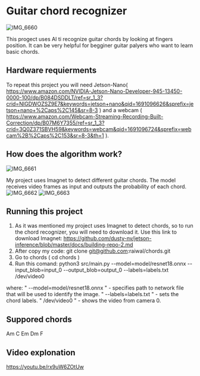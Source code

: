 # Guitar chord recognizer
![IMG_6660](https://github.com/Tka-Phil/Guitar_chord_recognizer/assets/141285613/5354979f-ba7e-4d90-bd27-419129004686)

This progect uses AI ti recognize guitar chords by looking at fingers position. It can be very helpful for begginer guitar palyers who want to learn basic chords. 
## Hardware requierments
To repeat this project you will need Jetson-Nano( https://www.amazon.com/NVIDIA-Jetson-Nano-Developer-945-13450-0000-100/dp/B084DSDDLT/ref=sr_1_3?crid=NIGDWOZSZ9E7&keywords=jetson+nano&qid=1691096626&sprefix=jetson+nano+%2Caps%2C145&sr=8-3 ) and a webcam ( https://www.amazon.com/Webcam-Streaming-Recording-Built-Correction/dp/B07M6Y7355/ref=sr_1_3?crid=3Q0Z371SBVH59&keywords=webcam&qid=1691096724&sprefix=webcam%2B%2Caps%2C153&sr=8-3&th=1 ).

## How does the algorithm work?
![IMG_6661](https://github.com/Tka-Phil/Guitar_chord_recognizer/assets/141285613/129513ff-683f-4d16-8b34-1a0ddc77de2a)

My project uses Imagnet to detect different guitar chords. The model receives video frames as input and outputs the probability of each chord.
![IMG_6662](https://github.com/Tka-Phil/Guitar_chord_recognizer/assets/141285613/2c183fc1-33c0-4065-8024-d2d663b850e0)
![IMG_6663](https://github.com/Tka-Phil/Guitar_chord_recognizer/assets/141285613/dd5054f0-7314-4a0b-929e-19678ce202d3)

## Running this project

1. As it was mentioned my project uses Imagnet to detect chords, so to run the chord recognizer, you will need to download it. Use this link to download Imagnet: https://github.com/dusty-nv/jetson-inference/blob/master/docs/building-repo-2.md 
2. After copy my code: git clone git@github.com:raiwal/chords.git
3. Go to chords ( cd chords )
4. Run this comand: python3 src/main.py --model=model/resnet18.onnx  --input_blob=input_0 --output_blob=output_0 --labels=labels.txt  /dev/video0

where:
  " --model=model/resnet18.onnx "  - specifies path to network file that will be used to identify the image.
  " --labels=labels.txt "  - sets the chord labels.
  " /dev/video0 "  - shows the video from camera 0. 

  ## Suppored chords
  Am
  C
  Em
  Dm
  F
  

## Video explonation
https://youtu.be/rx9uW6ZOtUw
